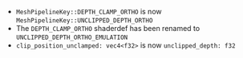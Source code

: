 - `MeshPipelineKey::DEPTH_CLAMP_ORTHO` is now `MeshPipelineKey::UNCLIPPED_DEPTH_ORTHO`
- The `DEPTH_CLAMP_ORTHO` shaderdef has been renamed to `UNCLIPPED_DEPTH_ORTHO_EMULATION`
- `clip_position_unclamped: vec4<f32>` is now `unclipped_depth: f32`
